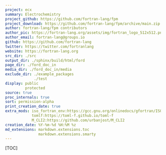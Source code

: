 ```yaml
---
project: ecx
summary: Electrochemistry
project_github: https://github.com/fortran-lang/fpm
project_download: https://github.com/fortran-lang/fpm/archive/main.zip
author: fortran-lang/fpm contributors
author_pic: https://fortran-lang.org/assets/img/fortran_logo_512x512.png
author_email: fortran-lang@groups.io
github: https://github.com/fortran-lang
twitter: https://twitter.com/fortranlang
website: https://fortran-lang.org
src_dir: ./src
output_dir: ./sphinx/build/html/ford
page_dir: ./ford_doc_in
media_dir: ./ford_doc_in/media
exclude_dir: ./example_packages
             ./test
display: public
         protected
source: true
proc_internals: true
sort: permission-alpha
print_creation_date: true
extra_mods: iso_fortran_env:https://gcc.gnu.org/onlinedocs/gfortran/ISO_005fFORTRAN_005fENV.html
            tomlf:https://toml-f.github.io/toml-f
            M_CLI2:https://github.com/urbanjost/M_CLI2
creation_date: %Y-%m-%d %H:%M %z
md_extensions: markdown.extensions.toc
               markdown.extensions.smarty
---
```


[TOC]

